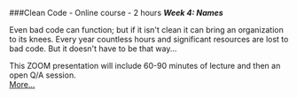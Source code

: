 ###Clean Code - Online course - 2 hours
***Week 4: Names***

Even bad code can function; but if it isn't clean it can bring an organization 
to its knees. Every year countless hours and significant resources are lost 
to bad code. But it doesn't have to be that way...

This ZOOM presentation
will include 60-90 minutes of lecture and then an open Q/A session.  
[More...](https://www.eventbrite.com/e/clean-code-wednesday-webinar-with-uncle-bob-6-weeks-registration-135903636435)